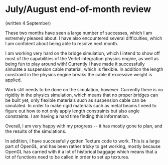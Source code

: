 July/August end-of-month review
===

(written 4 September)

These two months have seen a large number of successes, which I am extremely
pleased about. I have also encountered several difficulties, which I am
confident about being able to resolve next month.

I am working very hard on the bridge simulation, which I intend to show off
most of the capabilities of the Verlet integration physics engine, as well as
being fun to play around with! Currently I have made it successfully simulate a
suspension cable material, which is flexible. In addition the length constraint
in the physics engine breaks the cable if excessive weight is applied.

Work still needs to be done on the simulation, however. Currently there is no
rigidity in the physics simulation, which means that no proper bridges can be
built yet, only flexible materials such as suspension cable can be simulated.
In order to make rigid materials such as metal beams I need to figure out how
to not only apply length constraints but also angle constraints. I am having a
hard time finding this information.

Overall, I am very happy with my progress -- it has mostly gone to plan, and
the results of the simulations.

In addition, I have successfully gotten Texture code to work. This is a large
part of OpenGL, and has been rather tricky to get working, mostly because
OpenGL has carried with it a lot of historical baggage which means that a lot
of functions need to be called in order to set up textures.



<!-- vim: set tw=79: -->
